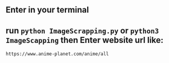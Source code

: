 ## Enter in your terminal
## run `python ImageScrapping.py` or `python3 ImageScapping` then Enter website url like:
`https://www.anime-planet.com/anime/all`
